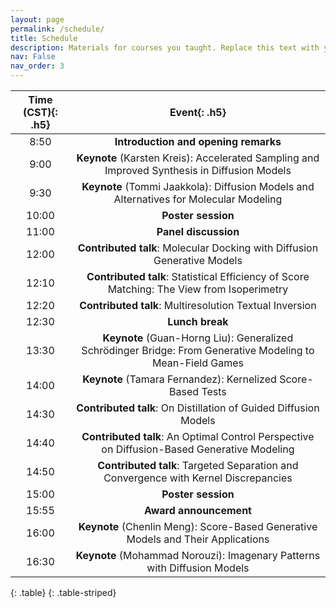 ```yaml
---
layout: page
permalink: /schedule/
title: Schedule
description: Materials for courses you taught. Replace this text with your description.
nav: False
nav_order: 3
---
```


| **Time (CST)**{: .h5} |                                              **Event**{: .h5}                                              |
| :-------------------: | :--------------------------------------------------------------------------------------------------------: |
|         8:50          |                                    **Introduction and opening remarks**                                    |
|         9:00          |        **Keynote** (Karsten Kreis): Accelerated Sampling and Improved Synthesis in Diffusion Models        |
|         9:30          |           **Keynote** (Tommi Jaakkola): Diffusion Models and Alternatives for Molecular Modeling           |
|         10:00         |                                             **Poster session**                                             |
|         11:00         |                                            **Panel discussion**                                            |
|         12:00         |                  **Contributed talk**: Molecular Docking with Diffusion Generative Models                  |
|         12:10         |         **Contributed talk**: Statistical Efficiency of Score Matching: The View from Isoperimetry         |
|         12:20         |                          **Contributed talk**: Multiresolution Textual Inversion                           |
|         12:30         |                                              **Lunch break**                                               |
|         13:30         | **Keynote** (Guan-Horng Liu): Generalized Schrödinger Bridge: From Generative Modeling to Mean-Field Games |
|         14:00         |                        **Keynote** (Tamara Fernandez): Kernelized Score-Based Tests                        |
|         14:30         |                      **Contributed talk**: On Distillation of Guided Diffusion Models                      |
|         14:40         |        **Contributed talk**: An Optimal Control Perspective on Diffusion-Based Generative Modeling         |
|         14:50         |            **Contributed talk**: Targeted Separation and Convergence with Kernel Discrepancies             |
|         15:00         |                                             **Poster session**                                             |
|         15:55         |                                           **Award announcement**                                           |
|         16:00         |              **Keynote** (Chenlin Meng): Score-Based Generative Models and Their Applications              |
|         16:30         |                  **Keynote** (Mohammad Norouzi): Imagenary Patterns with Diffusion Models                  |
{: .table}
{: .table-striped}